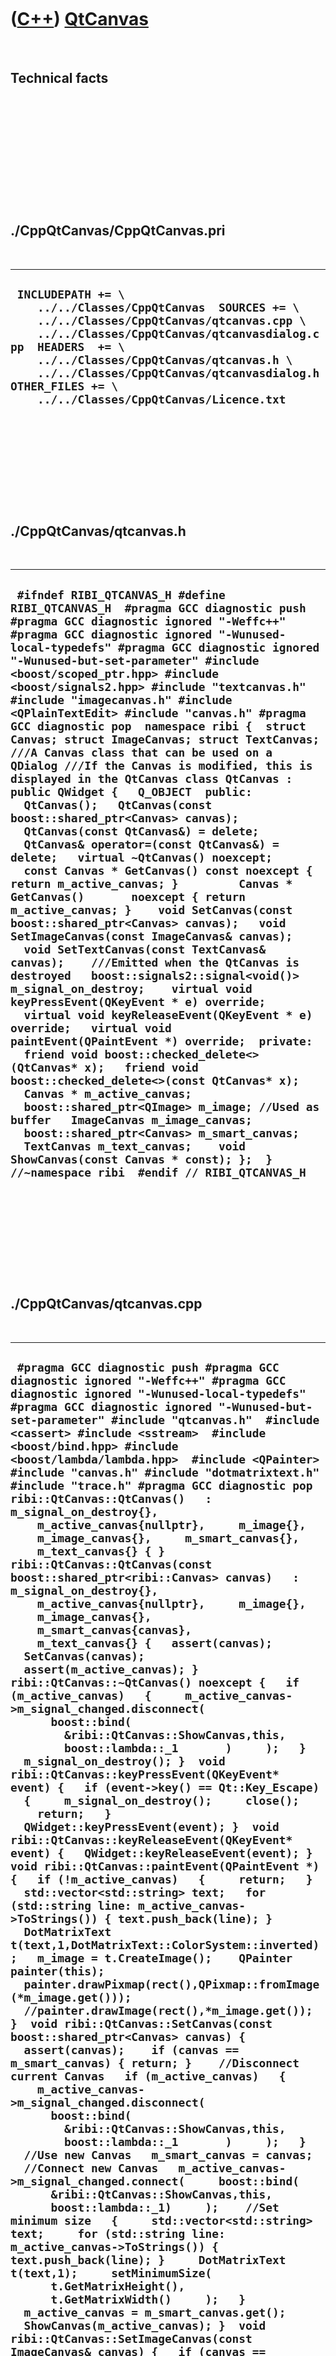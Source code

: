 



 

 

 

 

 

([C++](Cpp.md)) [QtCanvas](CppQtCanvas.md)
============================================

 

Technical facts
---------------

 

 

 

 

 

 

./CppQtCanvas/CppQtCanvas.pri
-----------------------------

 

  ------------------------------------------------------------------------------------------------------------------------------------------------------------------------------------------------------------------------------------------------------------------------------------------------------------------------------------
  ` INCLUDEPATH += \     ../../Classes/CppQtCanvas  SOURCES += \     ../../Classes/CppQtCanvas/qtcanvas.cpp \     ../../Classes/CppQtCanvas/qtcanvasdialog.cpp  HEADERS  += \     ../../Classes/CppQtCanvas/qtcanvas.h \     ../../Classes/CppQtCanvas/qtcanvasdialog.h  OTHER_FILES += \     ../../Classes/CppQtCanvas/Licence.txt`
  ------------------------------------------------------------------------------------------------------------------------------------------------------------------------------------------------------------------------------------------------------------------------------------------------------------------------------------

 

 

 

 

 

./CppQtCanvas/qtcanvas.h
------------------------

 

  ------------------------------------------------------------------------------------------------------------------------------------------------------------------------------------------------------------------------------------------------------------------------------------------------------------------------------------------------------------------------------------------------------------------------------------------------------------------------------------------------------------------------------------------------------------------------------------------------------------------------------------------------------------------------------------------------------------------------------------------------------------------------------------------------------------------------------------------------------------------------------------------------------------------------------------------------------------------------------------------------------------------------------------------------------------------------------------------------------------------------------------------------------------------------------------------------------------------------------------------------------------------------------------------------------------------------------------------------------------------------------------------------------------------------------------------------------------------------------------------------------------------------------------------------------------------------------------------------------------------------------------------------------------------------------------------------------------------------------------------------------------------------------------------------------------------------------------------------------------------------------------
  ` #ifndef RIBI_QTCANVAS_H #define RIBI_QTCANVAS_H  #pragma GCC diagnostic push #pragma GCC diagnostic ignored "-Weffc++" #pragma GCC diagnostic ignored "-Wunused-local-typedefs" #pragma GCC diagnostic ignored "-Wunused-but-set-parameter" #include <boost/scoped_ptr.hpp> #include <boost/signals2.hpp> #include "textcanvas.h" #include "imagecanvas.h" #include <QPlainTextEdit> #include "canvas.h" #pragma GCC diagnostic pop  namespace ribi {  struct Canvas; struct ImageCanvas; struct TextCanvas;  ///A Canvas class that can be used on a QDialog ///If the Canvas is modified, this is displayed in the QtCanvas class QtCanvas : public QWidget {   Q_OBJECT  public:    QtCanvas();   QtCanvas(const boost::shared_ptr<Canvas> canvas);   QtCanvas(const QtCanvas&) = delete;   QtCanvas& operator=(const QtCanvas&) = delete;   virtual ~QtCanvas() noexcept;    const Canvas * GetCanvas() const noexcept { return m_active_canvas; }         Canvas * GetCanvas()       noexcept { return m_active_canvas; }    void SetCanvas(const boost::shared_ptr<Canvas> canvas);   void SetImageCanvas(const ImageCanvas& canvas);   void SetTextCanvas(const TextCanvas& canvas);    ///Emitted when the QtCanvas is destroyed   boost::signals2::signal<void()> m_signal_on_destroy;    virtual void keyPressEvent(QKeyEvent * e) override;   virtual void keyReleaseEvent(QKeyEvent * e) override;   virtual void paintEvent(QPaintEvent *) override;  private:   friend void boost::checked_delete<>(QtCanvas* x);   friend void boost::checked_delete<>(const QtCanvas* x);    Canvas * m_active_canvas;   boost::shared_ptr<QImage> m_image; //Used as buffer   ImageCanvas m_image_canvas;   boost::shared_ptr<Canvas> m_smart_canvas;   TextCanvas m_text_canvas;    void ShowCanvas(const Canvas * const); };  } //~namespace ribi  #endif // RIBI_QTCANVAS_H`
  ------------------------------------------------------------------------------------------------------------------------------------------------------------------------------------------------------------------------------------------------------------------------------------------------------------------------------------------------------------------------------------------------------------------------------------------------------------------------------------------------------------------------------------------------------------------------------------------------------------------------------------------------------------------------------------------------------------------------------------------------------------------------------------------------------------------------------------------------------------------------------------------------------------------------------------------------------------------------------------------------------------------------------------------------------------------------------------------------------------------------------------------------------------------------------------------------------------------------------------------------------------------------------------------------------------------------------------------------------------------------------------------------------------------------------------------------------------------------------------------------------------------------------------------------------------------------------------------------------------------------------------------------------------------------------------------------------------------------------------------------------------------------------------------------------------------------------------------------------------------------------------

 

 

 

 

 

./CppQtCanvas/qtcanvas.cpp
--------------------------

 

  -------------------------------------------------------------------------------------------------------------------------------------------------------------------------------------------------------------------------------------------------------------------------------------------------------------------------------------------------------------------------------------------------------------------------------------------------------------------------------------------------------------------------------------------------------------------------------------------------------------------------------------------------------------------------------------------------------------------------------------------------------------------------------------------------------------------------------------------------------------------------------------------------------------------------------------------------------------------------------------------------------------------------------------------------------------------------------------------------------------------------------------------------------------------------------------------------------------------------------------------------------------------------------------------------------------------------------------------------------------------------------------------------------------------------------------------------------------------------------------------------------------------------------------------------------------------------------------------------------------------------------------------------------------------------------------------------------------------------------------------------------------------------------------------------------------------------------------------------------------------------------------------------------------------------------------------------------------------------------------------------------------------------------------------------------------------------------------------------------------------------------------------------------------------------------------------------------------------------------------------------------------------------------------------------------------------------------------------------------------------------------------------------------------------------------------------------------------------------------------------------------------------------------------------------------------------------------------------------------------------------------------------------------------------------------------------------------------------------------------------------------------------------------------------------------------------------------------------------------------------------------------------------------------------------------------------------------------------------------------------------------------------------------------------------------------------------------------------------------------------------------------------------------------------------------------------------------------------------------------------------------------------------------------------------------------------------------------------------------------------------------------------------------------------------------------------------------------------------------------------------------------------------------------------------------------------------------------------------------------------------------------------------------------------------------------------------------------------------------------------------------------------------------------------------------------------------------------------------------------------------------------------------------------------------------------------------------------------------------------------------------------------------------------------------------------------------------------------------------------------------------------------------------------------------------------------------------------------------------------------------------------------------------------------------------------------------------------------------------------------------------------------------------------------------------------------------------------------------------------------------------------------------------------------------------------------------------------------------------------------------------------------------------------------------------------------------------------------------------------------------------------------------------------------------------
  ` #pragma GCC diagnostic push #pragma GCC diagnostic ignored "-Weffc++" #pragma GCC diagnostic ignored "-Wunused-local-typedefs" #pragma GCC diagnostic ignored "-Wunused-but-set-parameter" #include "qtcanvas.h"  #include <cassert> #include <sstream>  #include <boost/bind.hpp> #include <boost/lambda/lambda.hpp>  #include <QPainter>  #include "canvas.h" #include "dotmatrixtext.h" #include "trace.h" #pragma GCC diagnostic pop  ribi::QtCanvas::QtCanvas()   : m_signal_on_destroy{},     m_active_canvas{nullptr},     m_image{},     m_image_canvas{},     m_smart_canvas{},     m_text_canvas{} { }  ribi::QtCanvas::QtCanvas(const boost::shared_ptr<ribi::Canvas> canvas)   : m_signal_on_destroy{},     m_active_canvas{nullptr},     m_image{},     m_image_canvas{},     m_smart_canvas{canvas},     m_text_canvas{} {   assert(canvas);   SetCanvas(canvas);   assert(m_active_canvas); }  ribi::QtCanvas::~QtCanvas() noexcept {   if (m_active_canvas)   {     m_active_canvas->m_signal_changed.disconnect(       boost::bind(         &ribi::QtCanvas::ShowCanvas,this,         boost::lambda::_1       )     );   }   m_signal_on_destroy(); }  void ribi::QtCanvas::keyPressEvent(QKeyEvent* event) {   if (event->key() == Qt::Key_Escape)   {     m_signal_on_destroy();     close();     return;   }   QWidget::keyPressEvent(event); }  void ribi::QtCanvas::keyReleaseEvent(QKeyEvent* event) {   QWidget::keyReleaseEvent(event); }  void ribi::QtCanvas::paintEvent(QPaintEvent *) {   if (!m_active_canvas)   {     return;   }   std::vector<std::string> text;   for (std::string line: m_active_canvas->ToStrings()) { text.push_back(line); }    DotMatrixText t(text,1,DotMatrixText::ColorSystem::inverted);   m_image = t.CreateImage();    QPainter painter(this);   painter.drawPixmap(rect(),QPixmap::fromImage(*m_image.get()));   //painter.drawImage(rect(),*m_image.get());  }  void ribi::QtCanvas::SetCanvas(const boost::shared_ptr<Canvas> canvas) {   assert(canvas);    if (canvas == m_smart_canvas) { return; }    //Disconnect current Canvas   if (m_active_canvas)   {     m_active_canvas->m_signal_changed.disconnect(       boost::bind(         &ribi::QtCanvas::ShowCanvas,this,         boost::lambda::_1       )     );   }    //Use new Canvas   m_smart_canvas = canvas;    //Connect new Canvas   m_active_canvas->m_signal_changed.connect(     boost::bind(       &ribi::QtCanvas::ShowCanvas,this,       boost::lambda::_1)     );    //Set minimum size   {     std::vector<std::string> text;     for (std::string line: m_active_canvas->ToStrings()) { text.push_back(line); }     DotMatrixText t(text,1);     setMinimumSize(       t.GetMatrixHeight(),       t.GetMatrixWidth()     );   }    m_active_canvas = m_smart_canvas.get();   ShowCanvas(m_active_canvas); }  void ribi::QtCanvas::SetImageCanvas(const ImageCanvas& canvas) {   if (canvas == m_image_canvas) { return; }    //Disconnect current Canvas   if (m_active_canvas)   {     m_active_canvas->m_signal_changed.disconnect(       boost::bind(         &ribi::QtCanvas::ShowCanvas,this,         boost::lambda::_1       )     );   }    //Use new Canvas   m_image_canvas = canvas;   m_active_canvas = &m_image_canvas;    //Connect new Canvas   m_active_canvas->m_signal_changed.connect(     boost::bind(       &ribi::QtCanvas::ShowCanvas,this,       boost::lambda::_1     )   );    //Set minimum size   {     std::vector<std::string> text;     for (std::string line: m_active_canvas->ToStrings()) { text.push_back(line); }     DotMatrixText t(text,1);     setMinimumSize(       t.GetMatrixHeight(),       t.GetMatrixWidth()     );   }    m_active_canvas = m_smart_canvas.get();   ShowCanvas(m_active_canvas); }  void ribi::QtCanvas::SetTextCanvas(const TextCanvas& canvas) {   if (canvas == m_text_canvas) { return; }    //Disconnect current Canvas   if (m_active_canvas)   {     m_active_canvas->m_signal_changed.disconnect(       boost::bind(         &ribi::QtCanvas::ShowCanvas,this,         boost::lambda::_1       )     );   }    //Use new Canvas   m_text_canvas = canvas;   m_active_canvas = &m_text_canvas;    //Connect new Canvas   m_active_canvas->m_signal_changed.connect(     boost::bind(       &ribi::QtCanvas::ShowCanvas,this,       boost::lambda::_1     )   );    //Set minimum size   {     std::vector<std::string> text;     for (std::string line: m_active_canvas->ToStrings()) { text.push_back(line); }     DotMatrixText t(text,1);     setMinimumSize(       t.GetMatrixHeight(),       t.GetMatrixWidth()     );   }    m_active_canvas = m_smart_canvas.get();   ShowCanvas(m_active_canvas); }  void ribi::QtCanvas::ShowCanvas(const Canvas * const) {   repaint(); }`
  -------------------------------------------------------------------------------------------------------------------------------------------------------------------------------------------------------------------------------------------------------------------------------------------------------------------------------------------------------------------------------------------------------------------------------------------------------------------------------------------------------------------------------------------------------------------------------------------------------------------------------------------------------------------------------------------------------------------------------------------------------------------------------------------------------------------------------------------------------------------------------------------------------------------------------------------------------------------------------------------------------------------------------------------------------------------------------------------------------------------------------------------------------------------------------------------------------------------------------------------------------------------------------------------------------------------------------------------------------------------------------------------------------------------------------------------------------------------------------------------------------------------------------------------------------------------------------------------------------------------------------------------------------------------------------------------------------------------------------------------------------------------------------------------------------------------------------------------------------------------------------------------------------------------------------------------------------------------------------------------------------------------------------------------------------------------------------------------------------------------------------------------------------------------------------------------------------------------------------------------------------------------------------------------------------------------------------------------------------------------------------------------------------------------------------------------------------------------------------------------------------------------------------------------------------------------------------------------------------------------------------------------------------------------------------------------------------------------------------------------------------------------------------------------------------------------------------------------------------------------------------------------------------------------------------------------------------------------------------------------------------------------------------------------------------------------------------------------------------------------------------------------------------------------------------------------------------------------------------------------------------------------------------------------------------------------------------------------------------------------------------------------------------------------------------------------------------------------------------------------------------------------------------------------------------------------------------------------------------------------------------------------------------------------------------------------------------------------------------------------------------------------------------------------------------------------------------------------------------------------------------------------------------------------------------------------------------------------------------------------------------------------------------------------------------------------------------------------------------------------------------------------------------------------------------------------------------------------------------------------------------------------------------------------------------------------------------------------------------------------------------------------------------------------------------------------------------------------------------------------------------------------------------------------------------------------------------------------------------------------------------------------------------------------------------------------------------------------------------------------------------------------------------------------------------

 

 

 

 

 

./CppQtCanvas/qtcanvasdialog.h
------------------------------

 

  ------------------------------------------------------------------------------------------------------------------------------------------------------------------------------------------------------------------------------------------------------------------------------------------------------------------------------------------------------------------------------------------------------------------------------------------------------------------------------------------------------------------------------------------------------------------------------------------------------------------------------------------------------------------------------------------------------------------------------------------------------------------------------------------------------------------------------------------------------------------------------------------------------------------------------------------------------------------------------------------------------------------------------------------------------------------------------------------------------------------------------------------------------------------------------------------------------------------------------------------------------------------------------------------------------------------------------------------------------------------------------------------------------------------------------------------------------------------
  ` #ifndef RIBI_QTCANVASDIALOG_H #define RIBI_QTCANVASDIALOG_H  #pragma GCC diagnostic push #pragma GCC diagnostic ignored "-Weffc++" #pragma GCC diagnostic ignored "-Wunused-local-typedefs" #pragma GCC diagnostic ignored "-Wunused-but-set-parameter" #include <boost/checked_delete.hpp> #include <boost/make_shared.hpp> #include <boost/scoped_ptr.hpp> #include <boost/shared_ptr.hpp>  #include "qthideandshowdialog.h" #pragma GCC diagnostic pop   namespace ribi {  struct QtCanvas;  ///QtCanvasDialog makes QtCanvas displayable as a modal dialog class QtCanvasDialog : public QtHideAndShowDialog {   Q_OBJECT  public:   ///qtcanvas will be deleted when this object goes out of scope!   QtCanvasDialog(QtCanvas * const qtcanvas);   QtCanvasDialog(const QtCanvasDialog&) = delete;   QtCanvasDialog& operator=(const QtCanvasDialog&) = delete;    protected:   void keyPressEvent(QKeyEvent *event) override;   void keyReleaseEvent(QKeyEvent *event) override;   void resizeEvent(QResizeEvent *) override;    private:   ~QtCanvasDialog() noexcept;   friend void boost::checked_delete<>(QtCanvasDialog* x);   friend void boost::checked_delete<>(const QtCanvasDialog* x);   friend class boost::detail::sp_ms_deleter<QtCanvasDialog>;   friend class boost::detail::sp_ms_deleter<const QtCanvasDialog>;    QtCanvas * const m_qtcanvas;    void OnQtCanvasDestroy(); };  } //~namespace ribi  #endif // RIBI_QTCANVASDIALOG_H`
  ------------------------------------------------------------------------------------------------------------------------------------------------------------------------------------------------------------------------------------------------------------------------------------------------------------------------------------------------------------------------------------------------------------------------------------------------------------------------------------------------------------------------------------------------------------------------------------------------------------------------------------------------------------------------------------------------------------------------------------------------------------------------------------------------------------------------------------------------------------------------------------------------------------------------------------------------------------------------------------------------------------------------------------------------------------------------------------------------------------------------------------------------------------------------------------------------------------------------------------------------------------------------------------------------------------------------------------------------------------------------------------------------------------------------------------------------------------------

 

 

 

 

 

./CppQtCanvas/qtcanvasdialog.cpp
--------------------------------

 

  ----------------------------------------------------------------------------------------------------------------------------------------------------------------------------------------------------------------------------------------------------------------------------------------------------------------------------------------------------------------------------------------------------------------------------------------------------------------------------------------------------------------------------------------------------------------------------------------------------------------------------------------------------------------------------------------------------------------------------------------------------------------------------------------------------------------------------------------------------------------------------------------------------------------------------------------------------------------------------------------------------------------------------------------------------------------------------------------------------------------------------------------------------------------------------------------------------------------------------------------------------------------------------------------------------------------------------------------------------------------------------------------------------------------------------------------------------------------------------------------------------------------------------------------------------
  ` #include "qtcanvasdialog.h"  #include <cassert>  #pragma GCC diagnostic push #pragma GCC diagnostic ignored "-Weffc++" #pragma GCC diagnostic ignored "-Wunused-local-typedefs" #include <QVBoxLayout>  #include "qtcanvas.h" #include "trace.h" #pragma GCC diagnostic pop  ribi::QtCanvasDialog::QtCanvasDialog(QtCanvas * const qtcanvas)   : m_qtcanvas(qtcanvas) {   assert(!layout());   QLayout * const my_layout = new QVBoxLayout;   my_layout->setMargin(0);   my_layout->setSpacing(0);   my_layout->setContentsMargins(0,0,0,0);   my_layout->addWidget(m_qtcanvas);   m_qtcanvas->setSizePolicy(QSizePolicy::Minimum,QSizePolicy::Minimum);   my_layout->setAlignment(m_qtcanvas,Qt::AlignCenter);   my_layout->setAlignment(my_layout,Qt::AlignCenter);   setLayout(my_layout);    setStyleSheet("QDialog { background-color: rgb(0, 0, 0); }");    m_qtcanvas->m_signal_on_destroy.connect(boost::bind(     &ribi::QtCanvasDialog::OnQtCanvasDestroy,this)   );  }  ribi::QtCanvasDialog::~QtCanvasDialog() noexcept {  }  void ribi::QtCanvasDialog::keyPressEvent(QKeyEvent* event) {   if (event->key() == Qt::Key_Escape)   {     close();     close_me();     return;   }   m_qtcanvas->keyPressEvent(event); }  void ribi::QtCanvasDialog::keyReleaseEvent(QKeyEvent* event) {   m_qtcanvas->keyReleaseEvent(event); }  void ribi::QtCanvasDialog::OnQtCanvasDestroy() {   close_me();   m_show_child = false;   close(); }  void ribi::QtCanvasDialog::resizeEvent(QResizeEvent *) {   m_qtcanvas->setGeometry(rect()); }`
  ----------------------------------------------------------------------------------------------------------------------------------------------------------------------------------------------------------------------------------------------------------------------------------------------------------------------------------------------------------------------------------------------------------------------------------------------------------------------------------------------------------------------------------------------------------------------------------------------------------------------------------------------------------------------------------------------------------------------------------------------------------------------------------------------------------------------------------------------------------------------------------------------------------------------------------------------------------------------------------------------------------------------------------------------------------------------------------------------------------------------------------------------------------------------------------------------------------------------------------------------------------------------------------------------------------------------------------------------------------------------------------------------------------------------------------------------------------------------------------------------------------------------------------------------------

 

 

 

 

 





 




This page has been created by the [tool](Tools.md)
[CodeToHtml](ToolCodeToHtml.md)
